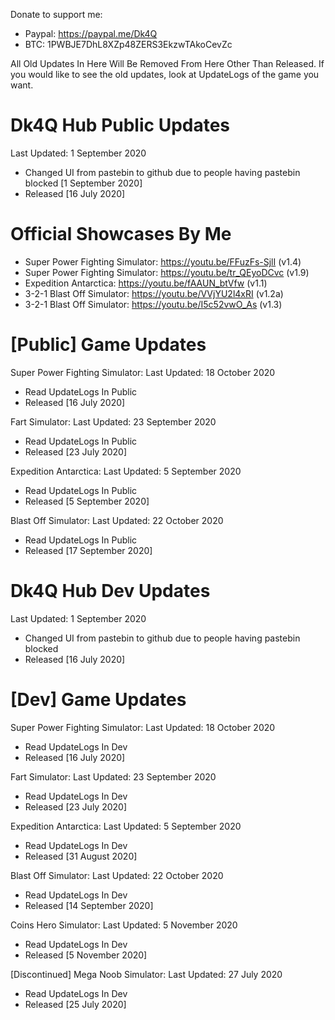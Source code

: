 Donate to support me:
- Paypal: https://paypal.me/Dk4Q
- BTC: 1PWBJE7DhL8XZp48ZERS3EkzwTAkoCevZc

All Old Updates In Here Will Be Removed From Here Other Than Released. If you would like to see the old updates, look at UpdateLogs of the game you want.

# Dk4Q Hub Public Updates
Last Updated: 1 September 2020
- Changed UI from pastebin to github due to people having pastebin blocked [1 September 2020]
- Released [16 July 2020]

# Official Showcases By Me
- Super Power Fighting Simulator: https://youtu.be/FFuzFs-SjlI (v1.4)
- Super Power Fighting Simulator: https://youtu.be/tr_QEyoDCvc (v1.9)
- Expedition Antarctica: https://youtu.be/fAAUN_btVfw (v1.1)
- 3-2-1 Blast Off Simulator: https://youtu.be/VVjYU2l4xRI (v1.2a)
- 3-2-1 Blast Off Simulator: https://youtu.be/I5c52vwO_As (v1.3)

# [Public] Game Updates

Super Power Fighting Simulator:
Last Updated: 18 October 2020
- Read UpdateLogs In Public
- Released [16 July 2020]

Fart Simulator:
Last Updated: 23 September 2020
- Read UpdateLogs In Public
- Released [23 July 2020]

Expedition Antarctica:
Last Updated: 5 September 2020
- Read UpdateLogs In Public
- Released [5 September 2020]

Blast Off Simulator:
Last Updated: 22 October 2020
- Read UpdateLogs In Public
- Released [17 September 2020]

# Dk4Q Hub Dev Updates
Last Updated: 1 September 2020
- Changed UI from pastebin to github due to people having pastebin blocked
- Released [16 July 2020]

# [Dev] Game Updates

Super Power Fighting Simulator:
Last Updated: 18 October 2020
- Read UpdateLogs In Dev
- Released [16 July 2020]

Fart Simulator:
Last Updated: 23 September 2020
- Read UpdateLogs In Dev
- Released [23 July 2020]

Expedition Antarctica:
Last Updated: 5 September 2020
- Read UpdateLogs In Dev
- Released [31 August 2020]

Blast Off Simulator:
Last Updated: 22 October 2020
- Read UpdateLogs In Dev
- Released [14 September 2020]

Coins Hero Simulator:
Last Updated: 5 November 2020
- Read UpdateLogs In Dev
- Released [5 November 2020]

[Discontinued] Mega Noob Simulator:
Last Updated: 27 July 2020
- Read UpdateLogs In Dev
- Released [25 July 2020]